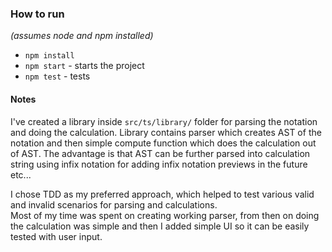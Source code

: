 ### How to run

_(assumes node and npm installed)_

- `npm install`
- `npm start` - starts the project
- `npm test` - tests

#### Notes

I've created a library inside `src/ts/library/` folder for parsing the notation and doing the calculation. Library contains parser which creates AST of the notation and then simple compute function which does the calculation out of AST. The advantage is that AST can be further parsed into calculation string using infix notation for adding infix notation previews in the future etc...

I chose TDD as my preferred approach, which helped to test various valid and invalid scenarios for parsing and calculations.  
Most of my time was spent on creating working parser, from then on doing the calculation was simple and then I added simple UI so it can be easily tested with user input.
